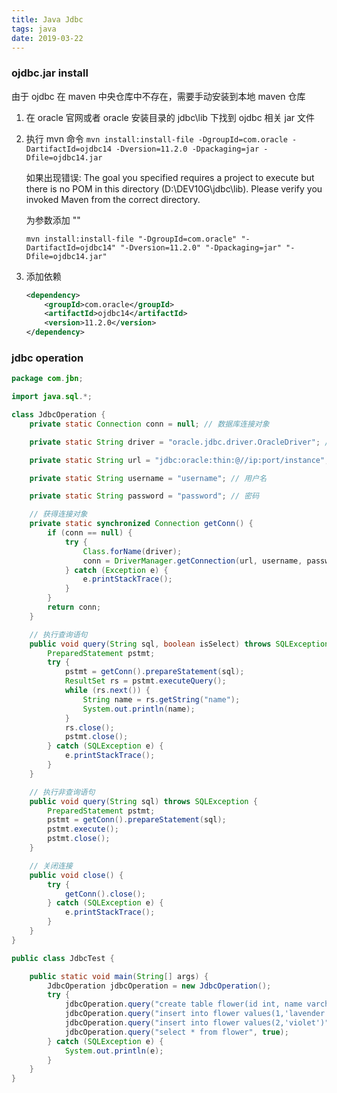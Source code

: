 ```yaml
---
title: Java	Jdbc
tags: java
date: 2019-03-22
---
```


### ojdbc.jar install

由于 ojdbc 在 maven 中央仓库中不存在，需要手动安装到本地 maven 仓库

1. 在 oracle 官网或者 oracle 安装目录的 jdbc\lib 下找到 ojdbc 相关 jar 文件

2. 执行 mvn 命令
   `mvn install:install-file -DgroupId=com.oracle -DartifactId=ojdbc14 -Dversion=11.2.0 -Dpackaging=jar -Dfile=ojdbc14.jar`
   
   如果出现错误: The goal you specified requires a project to execute but there is no POM in this directory (D:\DEV10G\jdbc\lib). Please verify you invoked Maven from the correct directory.
   
   为参数添加 ""
   
   `mvn install:install-file "-DgroupId=com.oracle" "-DartifactId=ojdbc14" "-Dversion=11.2.0" "-Dpackaging=jar" "-Dfile=ojdbc14.jar"`
   
3. 添加依赖

   ```xml
   <dependency>
       <groupId>com.oracle</groupId>
       <artifactId>ojdbc14</artifactId>
       <version>11.2.0</version>
   </dependency>
   ```

### jdbc operation

```java
package com.jbn;

import java.sql.*;

class JdbcOperation {
    private static Connection conn = null; // 数据库连接对象

    private static String driver = "oracle.jdbc.driver.OracleDriver"; // 驱动

    private static String url = "jdbc:oracle:thin:@//ip:port/instance"; // 连接字符串

    private static String username = "username"; // 用户名

    private static String password = "password"; // 密码

    // 获得连接对象
    private static synchronized Connection getConn() {
        if (conn == null) {
            try {
                Class.forName(driver);
                conn = DriverManager.getConnection(url, username, password);
            } catch (Exception e) {
                e.printStackTrace();
            }
        }
        return conn;
    }

    // 执行查询语句
    public void query(String sql, boolean isSelect) throws SQLException {
        PreparedStatement pstmt;
        try {
            pstmt = getConn().prepareStatement(sql);
            ResultSet rs = pstmt.executeQuery();
            while (rs.next()) {
                String name = rs.getString("name");
                System.out.println(name);
            }
            rs.close();
            pstmt.close();
        } catch (SQLException e) {
            e.printStackTrace();
        }
    }

    // 执行非查询语句
    public void query(String sql) throws SQLException {
        PreparedStatement pstmt;
        pstmt = getConn().prepareStatement(sql);
        pstmt.execute();
        pstmt.close();
    }

    // 关闭连接
    public void close() {
        try {
            getConn().close();
        } catch (SQLException e) {
            e.printStackTrace();
        }
    }
}

public class JdbcTest {

    public static void main(String[] args) {
        JdbcOperation jdbcOperation = new JdbcOperation();
        try {
            jdbcOperation.query("create table flower(id int, name varchar2(20))");
            jdbcOperation.query("insert into flower values(1,'lavender')");
            jdbcOperation.query("insert into flower values(2,'violet')");
            jdbcOperation.query("select * from flower", true);
        } catch (SQLException e) {
            System.out.println(e);
        }
    }
}
```
